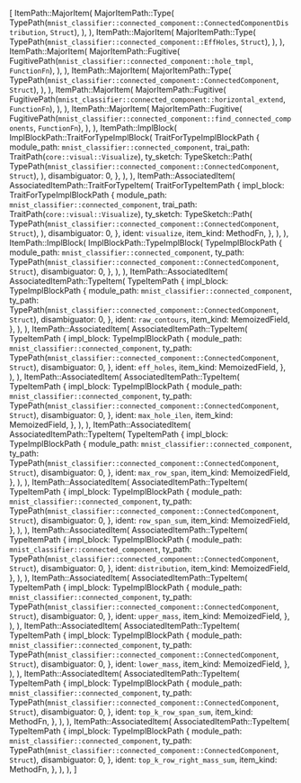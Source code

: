 [
    ItemPath::MajorItem(
        MajorItemPath::Type(
            TypePath(`mnist_classifier::connected_component::ConnectedComponentDistribution`, `Struct`),
        ),
    ),
    ItemPath::MajorItem(
        MajorItemPath::Type(
            TypePath(`mnist_classifier::connected_component::EffHoles`, `Struct`),
        ),
    ),
    ItemPath::MajorItem(
        MajorItemPath::Fugitive(
            FugitivePath(`mnist_classifier::connected_component::hole_tmpl`, `FunctionFn`),
        ),
    ),
    ItemPath::MajorItem(
        MajorItemPath::Type(
            TypePath(`mnist_classifier::connected_component::ConnectedComponent`, `Struct`),
        ),
    ),
    ItemPath::MajorItem(
        MajorItemPath::Fugitive(
            FugitivePath(`mnist_classifier::connected_component::horizontal_extend`, `FunctionFn`),
        ),
    ),
    ItemPath::MajorItem(
        MajorItemPath::Fugitive(
            FugitivePath(`mnist_classifier::connected_component::find_connected_components`, `FunctionFn`),
        ),
    ),
    ItemPath::ImplBlock(
        ImplBlockPath::TraitForTypeImplBlock(
            TraitForTypeImplBlockPath {
                module_path: `mnist_classifier::connected_component`,
                trai_path: TraitPath(`core::visual::Visualize`),
                ty_sketch: TypeSketch::Path(
                    TypePath(`mnist_classifier::connected_component::ConnectedComponent`, `Struct`),
                ),
                disambiguator: 0,
            },
        ),
    ),
    ItemPath::AssociatedItem(
        AssociatedItemPath::TraitForTypeItem(
            TraitForTypeItemPath {
                impl_block: TraitForTypeImplBlockPath {
                    module_path: `mnist_classifier::connected_component`,
                    trai_path: TraitPath(`core::visual::Visualize`),
                    ty_sketch: TypeSketch::Path(
                        TypePath(`mnist_classifier::connected_component::ConnectedComponent`, `Struct`),
                    ),
                    disambiguator: 0,
                },
                ident: `visualize`,
                item_kind: MethodFn,
            },
        ),
    ),
    ItemPath::ImplBlock(
        ImplBlockPath::TypeImplBlock(
            TypeImplBlockPath {
                module_path: `mnist_classifier::connected_component`,
                ty_path: TypePath(`mnist_classifier::connected_component::ConnectedComponent`, `Struct`),
                disambiguator: 0,
            },
        ),
    ),
    ItemPath::AssociatedItem(
        AssociatedItemPath::TypeItem(
            TypeItemPath {
                impl_block: TypeImplBlockPath {
                    module_path: `mnist_classifier::connected_component`,
                    ty_path: TypePath(`mnist_classifier::connected_component::ConnectedComponent`, `Struct`),
                    disambiguator: 0,
                },
                ident: `raw_contours`,
                item_kind: MemoizedField,
            },
        ),
    ),
    ItemPath::AssociatedItem(
        AssociatedItemPath::TypeItem(
            TypeItemPath {
                impl_block: TypeImplBlockPath {
                    module_path: `mnist_classifier::connected_component`,
                    ty_path: TypePath(`mnist_classifier::connected_component::ConnectedComponent`, `Struct`),
                    disambiguator: 0,
                },
                ident: `eff_holes`,
                item_kind: MemoizedField,
            },
        ),
    ),
    ItemPath::AssociatedItem(
        AssociatedItemPath::TypeItem(
            TypeItemPath {
                impl_block: TypeImplBlockPath {
                    module_path: `mnist_classifier::connected_component`,
                    ty_path: TypePath(`mnist_classifier::connected_component::ConnectedComponent`, `Struct`),
                    disambiguator: 0,
                },
                ident: `max_hole_ilen`,
                item_kind: MemoizedField,
            },
        ),
    ),
    ItemPath::AssociatedItem(
        AssociatedItemPath::TypeItem(
            TypeItemPath {
                impl_block: TypeImplBlockPath {
                    module_path: `mnist_classifier::connected_component`,
                    ty_path: TypePath(`mnist_classifier::connected_component::ConnectedComponent`, `Struct`),
                    disambiguator: 0,
                },
                ident: `max_row_span`,
                item_kind: MemoizedField,
            },
        ),
    ),
    ItemPath::AssociatedItem(
        AssociatedItemPath::TypeItem(
            TypeItemPath {
                impl_block: TypeImplBlockPath {
                    module_path: `mnist_classifier::connected_component`,
                    ty_path: TypePath(`mnist_classifier::connected_component::ConnectedComponent`, `Struct`),
                    disambiguator: 0,
                },
                ident: `row_span_sum`,
                item_kind: MemoizedField,
            },
        ),
    ),
    ItemPath::AssociatedItem(
        AssociatedItemPath::TypeItem(
            TypeItemPath {
                impl_block: TypeImplBlockPath {
                    module_path: `mnist_classifier::connected_component`,
                    ty_path: TypePath(`mnist_classifier::connected_component::ConnectedComponent`, `Struct`),
                    disambiguator: 0,
                },
                ident: `distribution`,
                item_kind: MemoizedField,
            },
        ),
    ),
    ItemPath::AssociatedItem(
        AssociatedItemPath::TypeItem(
            TypeItemPath {
                impl_block: TypeImplBlockPath {
                    module_path: `mnist_classifier::connected_component`,
                    ty_path: TypePath(`mnist_classifier::connected_component::ConnectedComponent`, `Struct`),
                    disambiguator: 0,
                },
                ident: `upper_mass`,
                item_kind: MemoizedField,
            },
        ),
    ),
    ItemPath::AssociatedItem(
        AssociatedItemPath::TypeItem(
            TypeItemPath {
                impl_block: TypeImplBlockPath {
                    module_path: `mnist_classifier::connected_component`,
                    ty_path: TypePath(`mnist_classifier::connected_component::ConnectedComponent`, `Struct`),
                    disambiguator: 0,
                },
                ident: `lower_mass`,
                item_kind: MemoizedField,
            },
        ),
    ),
    ItemPath::AssociatedItem(
        AssociatedItemPath::TypeItem(
            TypeItemPath {
                impl_block: TypeImplBlockPath {
                    module_path: `mnist_classifier::connected_component`,
                    ty_path: TypePath(`mnist_classifier::connected_component::ConnectedComponent`, `Struct`),
                    disambiguator: 0,
                },
                ident: `top_k_row_span_sum`,
                item_kind: MethodFn,
            },
        ),
    ),
    ItemPath::AssociatedItem(
        AssociatedItemPath::TypeItem(
            TypeItemPath {
                impl_block: TypeImplBlockPath {
                    module_path: `mnist_classifier::connected_component`,
                    ty_path: TypePath(`mnist_classifier::connected_component::ConnectedComponent`, `Struct`),
                    disambiguator: 0,
                },
                ident: `top_k_row_right_mass_sum`,
                item_kind: MethodFn,
            },
        ),
    ),
]